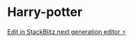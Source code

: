 # Harry-potter

[Edit in StackBlitz next generation editor ⚡️](https://stackblitz.com/~/github.com/Sahillll008/Harry-potter)